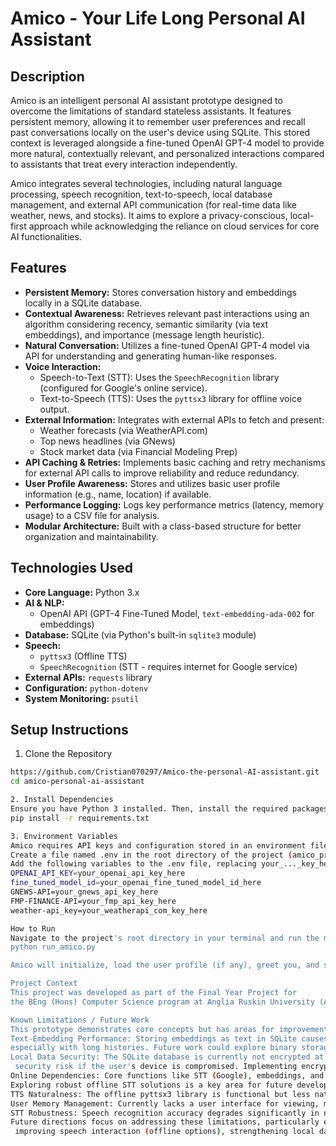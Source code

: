 # Amico - Your Life Long Personal AI Assistant

## Description

Amico is an intelligent personal AI assistant prototype designed to overcome the limitations of standard stateless assistants. It features persistent memory, allowing it to remember user preferences and recall past conversations locally on the user's device using SQLite. This stored context is leveraged alongside a fine-tuned OpenAI GPT-4 model to provide more natural, contextually relevant, and personalized interactions compared to assistants that treat every interaction independently.

Amico integrates several technologies, including natural language processing, speech recognition, text-to-speech, local database management, and external API communication (for real-time data like weather, news, and stocks). It aims to explore a privacy-conscious, local-first approach while acknowledging the reliance on cloud services for core AI functionalities.

## Features

*   **Persistent Memory:** Stores conversation history and embeddings locally in a SQLite database.
*   **Contextual Awareness:** Retrieves relevant past interactions using an algorithm considering recency, semantic similarity (via text embeddings), and importance (message length heuristic).
*   **Natural Conversation:** Utilizes a fine-tuned OpenAI GPT-4 model via API for understanding and generating human-like responses.
*   **Voice Interaction:**
    *   Speech-to-Text (STT): Uses the `SpeechRecognition` library (configured for Google's online service).
    *   Text-to-Speech (TTS): Uses the `pyttsx3` library for offline voice output.
*   **External Information:** Integrates with external APIs to fetch and present:
    *   Weather forecasts (via WeatherAPI.com)
    *   Top news headlines (via GNews)
    *   Stock market data (via Financial Modeling Prep)
*   **API Caching & Retries:** Implements basic caching and retry mechanisms for external API calls to improve reliability and reduce redundancy.
*   **User Profile Awareness:** Stores and utilizes basic user profile information (e.g., name, location) if available.
*   **Performance Logging:** Logs key performance metrics (latency, memory usage) to a CSV file for analysis.
*   **Modular Architecture:** Built with a class-based structure for better organization and maintainability.

## Technologies Used

*   **Core Language:** Python 3.x
*   **AI & NLP:**
    *   OpenAI API (GPT-4 Fine-Tuned Model, `text-embedding-ada-002` for embeddings)
*   **Database:** SQLite (via Python's built-in `sqlite3` module)
*   **Speech:**
    *   `pyttsx3` (Offline TTS)
    *   `SpeechRecognition` (STT - requires internet for Google service)
*   **External APIs:** `requests` library
*   **Configuration:** `python-dotenv`
*   **System Monitoring:** `psutil`

## Setup Instructions

1. Clone the Repository

```bash
https://github.com/Cristian070297/Amico-the-personal-AI-assistant.git
cd amico-personal-ai-assistant

2. Install Dependencies
Ensure you have Python 3 installed. Then, install the required packages using pip:
pip install -r requirements.txt

3. Environment Variables
Amico requires API keys and configuration stored in an environment file.
Create a file named .env in the root directory of the project (amico_project/).
Add the following variables to the .env file, replacing your_..._key_here with your actual secret keys/IDs:
OPENAI_API_KEY=your_openai_api_key_here
fine_tuned_model_id=your_openai_fine_tuned_model_id_here
GNEWS-API=your_gnews_api_key_here
FMP-FINANCE-API=your_fmp_api_key_here
weather-api_key=your_weatherapi_com_key_here

How to Run
Navigate to the project's root directory in your terminal and run the main script:
python run_amico.py

Amico will initialize, load the user profile (if any), greet you, and start listening for voice commands.

Project Context
This project was developed as part of the Final Year Project for
the BEng (Hons) Computer Science program at Anglia Ruskin University (ARU).

Known Limitations / Future Work
This prototype demonstrates core concepts but has areas for improvement:
Text-Embedding Performance: Storing embeddings as text in SQLite causes a performance bottleneck during retrieval,
especially with long histories. Future work could explore binary storage, quantization, or lightweight local vector databases.
Local Data Security: The SQLite database is currently not encrypted at rest, posing a
 security risk if the user's device is compromised. Implementing encryption is a crucial next step.
Online Dependencies: Core functions like STT (Google), embeddings, and LLM generation (OpenAI) require an active internet connection.
Exploring robust offline STT solutions is a key area for future development.
TTS Naturalness: The offline pyttsx3 library is functional but less natural-sounding than commercial cloud-based TTS systems.
User Memory Management: Currently lacks a user interface for viewing, managing, or deleting stored conversation history.
STT Robustness: Speech recognition accuracy degrades significantly in noisy environments.
Future directions focus on addressing these limitations, particularly enhancing memory efficiency,
 improving speech interaction (offline options), strengthening local data security (encryption), and providing user control over stored data.
